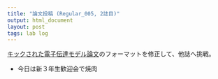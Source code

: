 ```yaml
---
title: "論文投稿 (Regular_005, 2誌目)"
output: html_document
layout: post
tags: lab log
---
```


[キックされた電子伝達モデル論文](https://keachmurakami.github.io/2017/07/30/pub_etr_model.html)のフォーマットを修正して、他誌へ挑戦。

- 今日は新３年生歓迎会で焼肉
